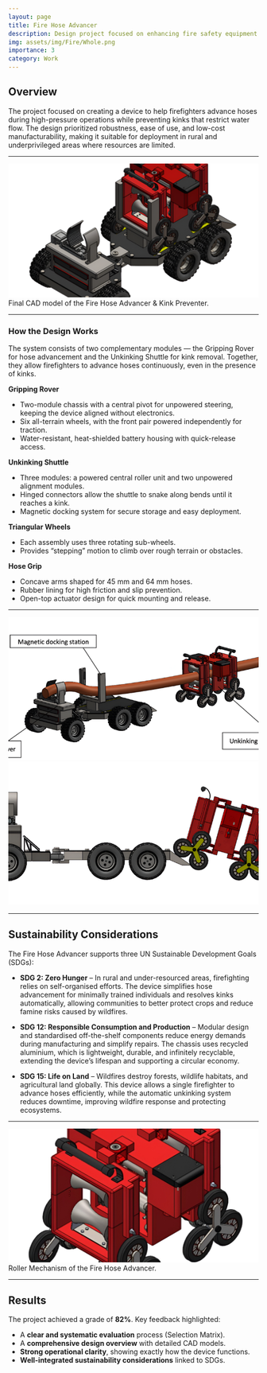 ```yaml
---
layout: page
title: Fire Hose Advancer
description: Design project focused on enhancing fire safety equipment
img: assets/img/Fire/Whole.png
importance: 3
category: Work
---
```


## Overview

The project focused on creating a device to help firefighters advance hoses during high-pressure operations while preventing kinks that restrict water flow. The design prioritized robustness, ease of use, and low-cost manufacturability, making it suitable for deployment in rural and underprivileged areas where resources are limited.

---

<style>
  .responsive-img {
    width: 100%;
    height: clamp(200px, 30vw, 350px);
    object-fit: cover;
  }
</style>

<div class="row justify-content-sm-center">
  <div class="col-sm-10 mt-3 mt-md-0">
    <img src="/assets/img/Fire/Whole.png" 
         alt="Final CAD Model of Fire Hose Advancer" 
         class="responsive-img rounded z-depth-1" />
  </div>
</div>

<div class="caption">
  Final CAD model of the Fire Hose Advancer & Kink Preventer.
</div>

---

### How the Design Works

The system consists of two complementary modules — the Gripping Rover for hose advancement and the Unkinking Shuttle for kink removal. Together, they allow firefighters to advance hoses continuously, even in the presence of kinks.

**Gripping Rover**

- Two-module chassis with a central pivot for unpowered steering, keeping the device aligned without electronics.
- Six all-terrain wheels, with the front pair powered independently for traction.
- Water-resistant, heat-shielded battery housing with quick-release access.

**Unkinking Shuttle**

- Three modules: a powered central roller unit and two unpowered alignment modules.
- Hinged connectors allow the shuttle to snake along bends until it reaches a kink.
- Magnetic docking system for secure storage and easy deployment.

**Triangular Wheels**

- Each assembly uses three rotating sub-wheels.
- Provides “stepping” motion to climb over rough terrain or obstacles.

**Hose Grip**

- Concave arms shaped for 45 mm and 64 mm hoses.
- Rubber lining for high friction and slip prevention.
- Open-top actuator design for quick mounting and release.

---

<style>
  .equal-h {
    height: clamp(250px, 30vw, 350px);
    width: 100%;
    object-fit: cover;
  }
</style>

<div class="row">
    <div class="col-6 mt-3 mt-md-0">
        <img src="/assets/img/Fire/Advancer1.png" 
             alt="Fire Hose Advancer 1" 
             class="equal-h rounded z-depth-1" />
    </div>
    <div class="col-6 mt-3 mt-md-0">
        <img src="/assets/img/Fire/Advancer2.png" 
             alt="Fire Hose Advancer 2" 
             class="equal-h rounded z-depth-1" />
    </div>
</div>

---

## Sustainability Considerations

The Fire Hose Advancer supports three UN Sustainable Development Goals (SDGs):

- **SDG 2: Zero Hunger** – In rural and under-resourced areas, firefighting relies on self-organised efforts. The device simplifies hose advancement for minimally trained individuals and resolves kinks automatically, allowing communities to better protect crops and reduce famine risks caused by wildfires.

- **SDG 12: Responsible Consumption and Production** – Modular design and standardised off-the-shelf components reduce energy demands during manufacturing and simplify repairs. The chassis uses recycled aluminium, which is lightweight, durable, and infinitely recyclable, extending the device’s lifespan and supporting a circular economy.

- **SDG 15: Life on Land** – Wildfires destroy forests, wildlife habitats, and agricultural land globally. This device allows a single firefighter to advance hoses efficiently, while the automatic unkinking system reduces downtime, improving wildfire response and protecting ecosystems.

---

<style>
  .responsive-img {
    width: 100%;
    height: clamp(180px, 28vw, 300px);
    object-fit: cover;
  }
</style>

<div class="row justify-content-sm-center">
    <div class="col-sm-8 mt-3 mt-md-0">
        <img src="/assets/img/Fire/Roller.jpg" 
             alt="Roller Mechanism of Fire Hose Advancer" 
             class="responsive-img rounded z-depth-1" />
    </div>
</div>

<div class="caption">
  Roller Mechanism of the Fire Hose Advancer.
</div>

---

## Results

The project achieved a grade of **82%**. Key feedback highlighted:

- A **clear and systematic evaluation** process (Selection Matrix).
- A **comprehensive design overview** with detailed CAD models.
- **Strong operational clarity**, showing exactly how the device functions.
- **Well-integrated sustainability considerations** linked to SDGs.
